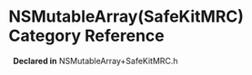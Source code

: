 # NSMutableArray(SafeKitMRC) Category Reference

&nbsp;&nbsp;**Declared in** NSMutableArray+SafeKitMRC.h  

